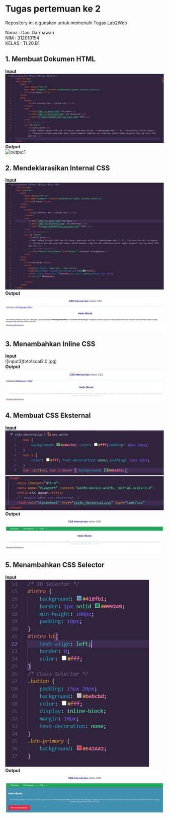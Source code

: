 # Tugas pertemuan ke 2
Repository ini digunakan untuk memenuhi Tugas Lab2Web

Nama    : Dani Darmawan<br>
NIM     : 312010154<br>
KELAS   : TI.20.B1 <br>
## 1. Membuat Dokumen HTML
**Input**<br>
![input1](foto\soal1.0.jpg)<br>
**Output**<br>
![output1](soal1.1.jpg)<br>
## 2. Mendeklarasikan Internal CSS
**Input**<br>
![input2](foto\soal2.0.jpg)<br>
**Output**<br>
![output2](foto\soal2.1.jpg)<br>
## 3. Menambahkan Inline CSS
**Input**<br>
![input3]foto\soal3.0.jpg)<br>
**Output**<br>
![output3](foto\soal3.1.jpg)<br>
## 4. Membuat CSS Eksternal
**Input**<br>
![input4](foto\soal4.0.jpg)<br>
![input4.1](foto\soal4.1.jpg)<br>
**Output**<br>
![output4](\foto\soal4.2.jpg)<br>
## 5. Menambahkan CSS Selector
**Input**<br>
![input5](foto\soal5.0.jpg)<br>
**Output**<br>
![output5](foto\soal5.1.jpg)<br>